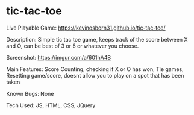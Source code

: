 # tic-tac-toe

Live Playable Game: https://kevinosborn31.github.io/tic-tac-toe/

Description: Simple tic tac toe game, keeps track of the score between X and O, can be best of 3 or 5 or whatever you choose.

Screenshot: https://imgur.com/a/601hA4B

Main Features: Score Counting, checking if X or O has won, Tie games, Resetting game/score, doesnt allow you to play on a spot that has been taken

Known Bugs: None

Tech Used: JS, HTML, CSS, JQuery
